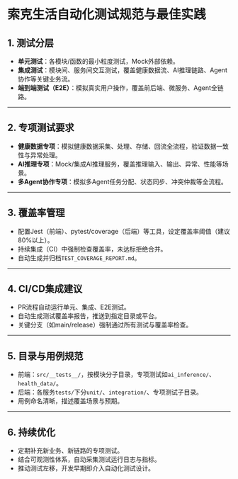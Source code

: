 # 索克生活自动化测试规范与最佳实践

## 1. 测试分层
- **单元测试**：各模块/函数的最小粒度测试，Mock外部依赖。
- **集成测试**：模块间、服务间交互测试，覆盖健康数据流、AI推理链路、Agent协作等关键业务流。
- **端到端测试（E2E）**：模拟真实用户操作，覆盖前后端、微服务、Agent全链路。

---

## 2. 专项测试要求
- **健康数据专项**：模拟健康数据采集、处理、存储、回流全流程，验证数据一致性与异常处理。
- **AI推理专项**：Mock/集成AI推理服务，覆盖推理输入、输出、异常、性能等场景。
- **多Agent协作专项**：模拟多Agent任务分配、状态同步、冲突仲裁等全流程。

---

## 3. 覆盖率管理
- 配置Jest（前端）、pytest/coverage（后端）等工具，设定覆盖率阈值（建议80%以上）。
- 持续集成（CI）中强制检查覆盖率，未达标拒绝合并。
- 自动生成并归档`TEST_COVERAGE_REPORT.md`。

---

## 4. CI/CD集成建议
- PR流程自动运行单元、集成、E2E测试。
- 自动生成测试覆盖率报告，推送到指定目录或平台。
- 关键分支（如main/release）强制通过所有测试与覆盖率检查。

---

## 5. 目录与用例规范
- 前端：`src/__tests__/`，按模块分子目录，专项测试如`ai_inference/`、`health_data/`。
- 后端：各服务`tests/`下分`unit/`、`integration/`、专项测试子目录。
- 用例命名清晰，描述覆盖场景与预期。

---

## 6. 持续优化
- 定期补充新业务、新链路的专项测试。
- 结合可观测性体系，自动采集测试运行日志与指标。
- 推动测试左移，开发早期即介入自动化测试设计。 